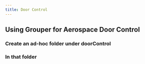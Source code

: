 ```yaml
---
title: Door Control
---
```


## Using Grouper for Aerospace Door Control

### Create an ad-hoc folder under doorControl
### In that folder
